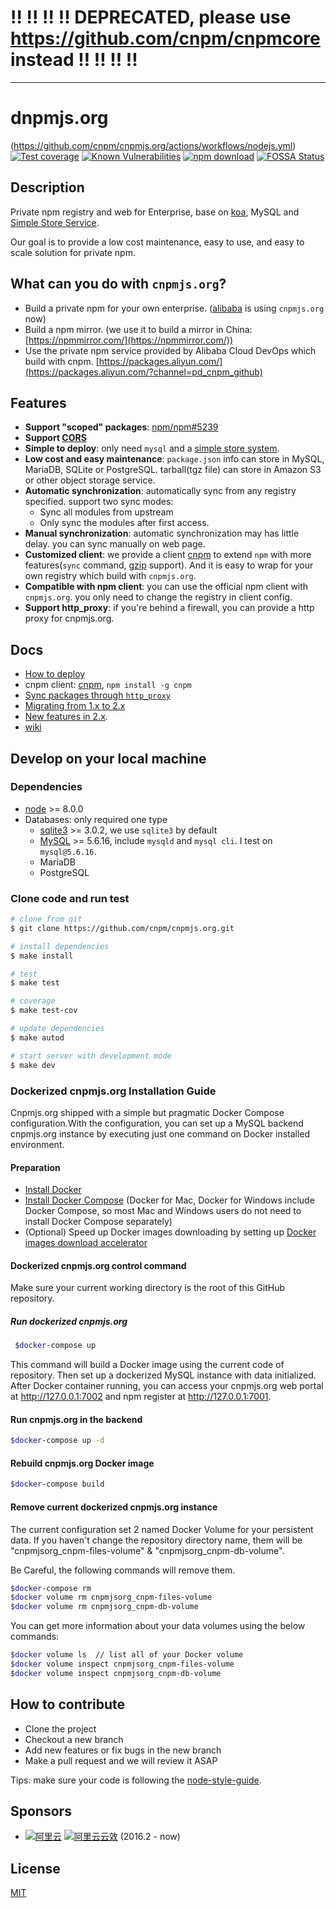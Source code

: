 # ‼️ ‼️ ‼️ ‼️ DEPRECATED, please use https://github.com/cnpm/cnpmcore instead ‼️ ‼️ ‼️ ‼️


------

dnpmjs.org
=======

(https://github.com/cnpm/cnpmjs.org/actions/workflows/nodejs.yml)
[![Test coverage][codecov-image]][codecov-url]
[![Known Vulnerabilities][snyk-image]][snyk-url]
[![npm download][download-image]][download-url]
[![FOSSA Status](https://app.fossa.com/api/projects/git%2Bgithub.com%2Fcnpm%2Fcnpmjs.org.svg?type=shield)](https://app.fossa.com/projects/git%2Bgithub.com%2Fcnpm%2Fcnpmjs.org?ref=badge_shield)

[npm-image]: http://cnpmjs.org/badge/v/cnpmjs.org.svg?style=flat-square
[npm-url]: http://cnpmjs.org/package/cnpmjs.org
[codecov-image]: https://codecov.io/gh/cnpm/cnpmjs.org/branch/master/graph/badge.svg
[codecov-url]: https://codecov.io/gh/cnpm/cnpmjs.org
[snyk-image]: https://snyk.io/test/npm/cnpmjs.org/badge.svg?style=flat-square
[snyk-url]: https://snyk.io/test/npm/cnpmjs.org
[download-image]: https://img.shields.io/npm/dm/cnpmjs.org.svg?style=flat-square
[download-url]: https://npmjs.org/package/cnpmjs.org


## Description

Private npm registry and web for Enterprise, base on [koa](http://koajs.com/),
MySQL and [Simple Store Service](https://github.com/cnpm/cnpmjs.org/wiki/NFS-Guide).

Our goal is to provide a low cost maintenance, easy to use, and easy to scale solution for private npm.

## What can you do with `cnpmjs.org`?

* Build a private npm for your own enterprise. ([alibaba](http://www.alibaba.com/) is using `cnpmjs.org` now)
* Build a npm mirror. (we use it to build a mirror in China: [https://npmmirror.com/](https://npmmirror.com/))
* Use the private npm service provided by Alibaba Cloud DevOps which build with cnpm. [https://packages.aliyun.com/](https://packages.aliyun.com/?channel=pd_cnpm_github)

## Features

* **Support "scoped" packages**: [npm/npm#5239](https://github.com/npm/npm/issues/5239)
* **Support [CORS](http://en.wikipedia.org/wiki/Cross-origin_resource_sharing)**
* **Simple to deploy**: only need `mysql` and a [simple store system](https://github.com/cnpm/cnpmjs.org/wiki/NFS-Guide).
* **Low cost and easy maintenance**: `package.json` info can store in MySQL, MariaDB, SQLite or PostgreSQL.
tarball(tgz file) can store in Amazon S3 or other object storage service.
* **Automatic synchronization**: automatically sync from any registry specified. support two sync modes:
  - Sync all modules from upstream
  - Only sync the modules after first access.
* **Manual synchronization**: automatic synchronization may has little delay. you can sync manually on web page.
* **Customized client**: we provide a client [cnpm](https://github.com/cnpm/cnpm)
to extend `npm` with more features(`sync` command, [gzip](https://github.com/npm/npm-registry-client/pull/40) support).
And it is easy to wrap for your own registry which build with `cnpmjs.org`.
* **Compatible with npm client**: you can use the official npm client with `cnpmjs.org`.
you only need to change the registry in client config.
* **Support http_proxy**: if you're behind a firewall, you can provide a http proxy for cnpmjs.org.

## Docs

* [How to deploy](https://github.com/cnpm/cnpmjs.org/wiki/Deploy)
* cnpm client: [cnpm](https://github.com/cnpm/cnpm), `npm install -g cnpm`
* [Sync packages through `http_proxy`](https://github.com/cnpm/cnpmjs.org/wiki/Sync-packages-through-http_proxy)
* [Migrating from 1.x to 2.x](https://github.com/cnpm/cnpmjs.org/wiki/Migrating-from-1.x-to-2.x)
* [New features in 2.x](https://github.com/cnpm/cnpmjs.org/wiki/New-features-in-2.x).
* [wiki](https://github.com/cnpm/cnpmjs.org/wiki)

## Develop on your local machine

### Dependencies

* [node](http://nodejs.org) >= 8.0.0
* Databases: only required one type
  * [sqlite3](https://npmmirror.com/package/sqlite3) >= 3.0.2, we use `sqlite3` by default
  * [MySQL](http://dev.mysql.com/downloads/) >= 5.6.16, include `mysqld` and `mysql cli`. I test on `mysql@5.6.16`.
  * MariaDB
  * PostgreSQL

### Clone code and run test

```bash
# clone from git
$ git clone https://github.com/cnpm/cnpmjs.org.git

# install dependencies
$ make install

# test
$ make test

# coverage
$ make test-cov

# update dependencies
$ make autod

# start server with development mode
$ make dev
```

### Dockerized cnpmjs.org Installation Guide

Cnpmjs.org shipped with a simple but pragmatic Docker Compose configuration.With the configuration, you can set up a MySQL backend cnpmjs.org instance by executing just one command on Docker installed environment.

#### Preparation

* [Install Docker](https://www.docker.com/community-edition)
* [Install Docker Compose](https://docs.docker.com/compose/install/) (Docker for Mac, Docker for Windows include Docker Compose, so most Mac and Windows users do not need to install Docker Compose separately)
* (Optional) Speed up Docker images downloading by setting up [Docker images download accelerator](https://yq.aliyun.com/articles/29941)


#### Dockerized cnpmjs.org control command

Make sure your current working directory is the root of this GitHub repository.

##### Run dockerized cnpmjs.org

```bash
 $docker-compose up
 ```

This command will build a Docker image using the current code of repository. Then set up a dockerized MySQL instance with data initialized. After Docker container running, you can access your cnpmjs.org web portal at http://127.0.0.1:7002 and npm register at http://127.0.0.1:7001.

#### Run cnpmjs.org in the backend

```bash
$docker-compose up -d
```

#### Rebuild cnpmjs.org Docker image

```bash
$docker-compose build
```

#### Remove current dockerized cnpmjs.org instance

The current configuration set 2 named Docker Volume for your persistent data. If you haven't change the repository directory name, them will be "cnpmjsorg_cnpm-files-volume" & "cnpmjsorg_cnpm-db-volume".

Be Careful, the following commands will remove them.

```bash
$docker-compose rm
$docker volume rm cnpmjsorg_cnpm-files-volume
$docker volume rm cnpmjsorg_cnpm-db-volume
```

You can get more information about your data volumes using the below commands:

```bash
$docker volume ls  // list all of your Docker volume
$docker volume inspect cnpmjsorg_cnpm-files-volume
$docker volume inspect cnpmjsorg_cnpm-db-volume
```

## How to contribute

* Clone the project
* Checkout a new branch
* Add new features or fix bugs in the new branch
* Make a pull request and we will review it ASAP

Tips: make sure your code is following the [node-style-guide](https://github.com/felixge/node-style-guide).

## Sponsors

- [![阿里云](https://static.aliyun.com/images/www-summerwind/logo.gif)](http://click.aliyun.com/m/4288/) [![阿里云云效](https://img.alicdn.com/tfs/TB116yt3fb2gK0jSZK9XXaEgFXa-106-20.png)](https://devops.aliyun.com/?channel=pd_cnpm_github) (2016.2 - now)

## License

[MIT](LICENSE.txt)

<!-- GITCONTRIBUTOR_START -->

